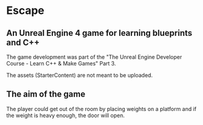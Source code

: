 # Escape
## An Unreal Engine 4 game for learning blueprints and C++
The game development was part of the "The Unreal Engine Developer Course - Learn C++ & Make Games" Part 3.

The assets (StarterContent) are not meant to be uploaded.

## The aim of the game ##
The player could get out of the room by placing weights on a platform and if the weight is heavy enough, the door will open.
